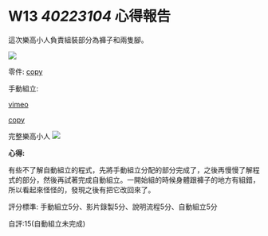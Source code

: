 # W13 _40223104_ 心得報告

這次樂高小人負責組裝部分為褲子和兩隻腳。

![](https://copy.com/OLDL6xOPTMaXpUeC)

零件: [copy](https://copy.com/eTQEU0uhNlkAV6v8)

手動組立:

[vimeo](https://vimeo.com/129510215)

[copy](https://copy.com/byVE1hN9z0qvpVBi)

完整樂高小人
![](https://copy.com/QiyrkUAT7ZHeOkbL)


**心得:**

有些不了解自動組立的程式，先將手動組立分配的部分完成了，之後再慢慢了解程式的部分，然後再試著完成自動組立。一開始組的時候身體跟褲子的地方有組錯，所以看起來怪怪的，發現之後有把它改回來了。

評分標準: 手動組立5分、影片錄製5分、說明流程5分、自動組立5分

自評:15(自動組立未完成)
